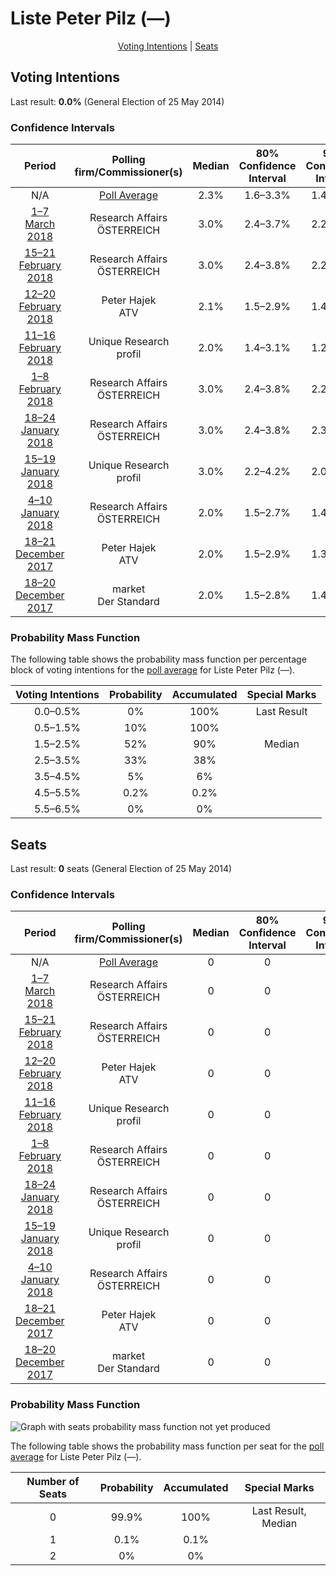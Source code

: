 # Liste Peter Pilz (—)

<p align="center"><a href="#voting-intentions">Voting Intentions</a> | <a href="#seats">Seats</a></p>

## Voting Intentions

Last result: **0.0%** (General Election of 25 May 2014)

### Confidence Intervals

| Period     | Polling firm/Commissioner(s) | Median | 80% Confidence Interval | 90% Confidence Interval | 95% Confidence Interval | 99% Confidence Interval |
|:----------:|:----------------:|:-----------:|:-----------------------:|:-----------------------:|:-----------------------:|:-----------------------:|
| N/A | [Poll Average](average.html) | 2.3% | 1.6–3.3% | 1.4–3.6% | 1.2–3.8% | 1.0–4.3% |
| [1–7 March 2018](2018-03-07-ResearchAffairs.html) | Research Affairs <br> ÖSTERREICH | 3.0% | 2.4–3.7% | 2.2–4.0% | 2.1–4.2% | 1.8–4.6% |
| [15–21 February 2018](2018-02-21-ResearchAffairs.html) | Research Affairs <br> ÖSTERREICH | 3.0% | 2.4–3.8% | 2.2–4.0% | 2.1–4.2% | 1.8–4.6% |
| [12–20 February 2018](2018-02-20-PeterHajek.html) | Peter Hajek <br> ATV | 2.1% | 1.5–2.9% | 1.4–3.2% | 1.2–3.4% | 1.0–3.8% |
| [11–16 February 2018](2018-02-16-UniqueResearch.html) | Unique Research <br> profil | 2.0% | 1.4–3.1% | 1.2–3.4% | 1.1–3.6% | 0.9–4.2% |
| [1–8 February 2018](2018-02-08-ResearchAffairs.html) | Research Affairs <br> ÖSTERREICH | 3.0% | 2.4–3.8% | 2.2–4.0% | 2.1–4.3% | 1.9–4.7% |
| [18–24 January 2018](2018-01-24-ResearchAffairs.html) | Research Affairs <br> ÖSTERREICH | 3.0% | 2.4–3.8% | 2.3–4.1% | 2.1–4.3% | 1.9–4.7% |
| [15–19 January 2018](2018-01-19-UniqueResearch.html) | Unique Research <br> profil | 3.0% | 2.2–4.2% | 2.0–4.6% | 1.8–4.9% | 1.5–5.5% |
| [4–10 January 2018](2018-01-10-ResearchAffairs.html) | Research Affairs <br> ÖSTERREICH | 2.0% | 1.5–2.7% | 1.4–2.8% | 1.3–3.0% | 1.1–3.4% |
| [18–21 December 2017](2017-12-21-PeterHajek.html) | Peter Hajek <br> ATV | 2.0% | 1.5–2.9% | 1.3–3.1% | 1.2–3.3% | 1.0–3.8% |
| [18–20 December 2017](2017-12-20-market.html) | market <br> Der Standard | 2.0% | 1.5–2.8% | 1.4–3.0% | 1.2–3.2% | 1.0–3.7% |

### Probability Mass Function

The following table shows the probability mass function per percentage block of voting intentions for the [poll average](average.html) for Liste Peter Pilz (—).

| Voting Intentions | Probability | Accumulated | Special Marks |
|:-----------------:|:-----------:|:-----------:|:-------------:|
| 0.0–0.5% | 0% | 100% | Last Result |
| 0.5–1.5% | 10% | 100% |  |
| 1.5–2.5% | 52% | 90% | Median |
| 2.5–3.5% | 33% | 38% |  |
| 3.5–4.5% | 5% | 6% |  |
| 4.5–5.5% | 0.2% | 0.2% |  |
| 5.5–6.5% | 0% | 0% |  |


## Seats

Last result: **0** seats (General Election of 25 May 2014)

### Confidence Intervals

| Period     | Polling firm/Commissioner(s) | Median | 80% Confidence Interval | 90% Confidence Interval | 95% Confidence Interval | 99% Confidence Interval |
|:----------:|:----------------:|:------:|:-----------------------:|:-----------------------:|:-----------------------:|:-----------------------:|
| N/A | [Poll Average](average.html) | 0 | 0 | 0 | 0 | 0 |
| [1–7 March 2018](2018-03-07-ResearchAffairs.html) | Research Affairs <br> ÖSTERREICH | 0 | 0 | 0 | 0 | 0 |
| [15–21 February 2018](2018-02-21-ResearchAffairs.html) | Research Affairs <br> ÖSTERREICH | 0 | 0 | 0 | 0 | 0–1 |
| [12–20 February 2018](2018-02-20-PeterHajek.html) | Peter Hajek <br> ATV | 0 | 0 | 0 | 0 | 0 |
| [11–16 February 2018](2018-02-16-UniqueResearch.html) | Unique Research <br> profil | 0 | 0 | 0 | 0 | 0 |
| [1–8 February 2018](2018-02-08-ResearchAffairs.html) | Research Affairs <br> ÖSTERREICH | 0 | 0 | 0 | 0 | 0 |
| [18–24 January 2018](2018-01-24-ResearchAffairs.html) | Research Affairs <br> ÖSTERREICH | 0 | 0 | 0 | 0 | 0–1 |
| [15–19 January 2018](2018-01-19-UniqueResearch.html) | Unique Research <br> profil | 0 | 0 | 0 | 0–1 | 0–1 |
| [4–10 January 2018](2018-01-10-ResearchAffairs.html) | Research Affairs <br> ÖSTERREICH | 0 | 0 | 0 | 0 | 0 |
| [18–21 December 2017](2017-12-21-PeterHajek.html) | Peter Hajek <br> ATV | 0 | 0 | 0 | 0 | 0 |
| [18–20 December 2017](2017-12-20-market.html) | market <br> Der Standard | 0 | 0 | 0 | 0 | 0 |

### Probability Mass Function

![Graph with seats probability mass function not yet produced](average-seats-pmf-listepeterpilz—.png "Seats Probability Mass Function")

The following table shows the probability mass function per seat for the [poll average](average.html) for Liste Peter Pilz (—).

| Number of Seats | Probability | Accumulated | Special Marks |
|:---------------:|:-----------:|:-----------:|:-------------:|
| 0 | 99.9% | 100% | Last Result, Median |
| 1 | 0.1% | 0.1% |  |
| 2 | 0% | 0% |  |


